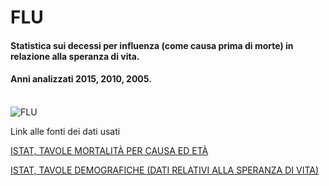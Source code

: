 # FLU
#### Statistica sui decessi per influenza (come causa prima di morte) in relazione alla speranza di vita. <br>
#### Anni analizzati 2015, 2010, 2005.<br><br>


![FLU](https://raw.githubusercontent.com/legeinteukein/dsii-2018-unirsm.github.io/master/legeinteukein/flu_02/influ.JPG)

Link alle fonti dei dati usati

[ISTAT, TAVOLE MORTALITÀ PER CAUSA ED ETÀ](http://dati.istat.it/Index.aspx?DataSetCode=DCIS_CMORTE1_EV")

[ISTAT, TAVOLE DEMOGRAFICHE (DATI RELATIVI ALLA SPERANZA DI VITA)](http://demo.istat.it/tvm2016/index.php?lingua=ita")
